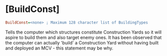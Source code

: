 # [BuildConst]

```ini
BuildConst=<none> ; Maximum 128 character list of BuildingTypes
```

Tells the computer which structures constitute Construction Yards so it will aspire to build them and also target enemy ones. It has been observed that the computer can actually 'build' a Construction Yard without having built and deployed an MCV - this statement may be why.